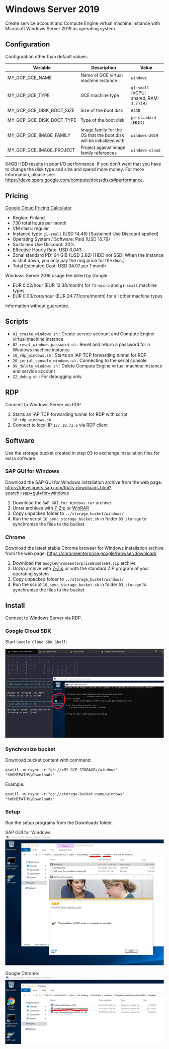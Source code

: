 # Windows Server 2019

Create service account and Compute Engine virtual machine instance with Microsoft Windows Server 2019 as operating system.

## Configuration

Configuration other than default values:

| Variable | Description | Value |
|----------|-------------|-------|
| MY_GCP_GCE_NAME | Name of GCE virtual machine instance | `windows` |
| MY_GCP_GCE_TYPE | GCE machine type | `g1-small` [vCPU: shared, RAM: 1.7 GB] |
| MY_GCP_GCE_DISK_BOOT_SIZE | Size of the boot disk | `64GB` |
| MY_GCP_GCE_DISK_BOOT_TYPE | Type of the boot disk | `pd-standard` (HDD) |
| MY_GCP_GCE_IMAGE_FAMILY | Image family for the OS that the boot disk will be initialized with | `windows-2019` |
| MY_GCP_GCE_IMAGE_PROJECT | Project against image family references | `windows-cloud` |

64GB HDD results in poor I/O performance.
If you don't want that you have to change the disk type and size and spend more money.
For more information, please see: <https://developers.google.com/compute/docs/disks#performance>.

## Pricing

[Google Cloud Pricing Calculator](https://cloud.google.com/products/calculator/#id=18c7195b-a1a0-478d-b6b8-6adceccb53a4)

* Region: Finland
* 730 total hours per month
* VM class: regular
* Instance type: `g1-small` (USD 14.46) [Sustained Use Discount applied]
* Operating System / Software: Paid (USD 16.79)
* Sustained Use Discount: 30%
* Effective Hourly Rate: USD 0.043
* Zonal standard PD: 64 GiB (USD 2.82) [HDD not SSD! When the instance is shut down, you only pay the ring price for the disc.]
* Total Estimated Cost: USD 34.07 per 1 month

Windows Server 2019 usage fee billed by Google:

* EUR 0.02/hour (EUR 12.38/month) for `f1-micro` and `g1-small` machine types
* EUR 0.03/core/hour (EUR 24.77/core/month) for all other machine types

Information without guarantee.

## Scripts

* `01_create_windows.sh`         : Create service account and Compute Engine virtual machine instance
* `02_reset_windows_password.sh` : Reset and return a password for a Windows machine instance
* `10_rdp_windows.sh`            : Starts an IAP TCP forwarding tunnel for RDP
* `20_serial_console_windows.sh` : Connecting to the serial console
* `99_delete_windows.sh`         : Delete Compute Engine virtual machine instance and service account
* `ZZ_debug.sh`                  : For debugging only

## RDP

Connect to Windows Server via RDP.

1. Starts an IAP TCP forwarding tunnel for RDP with script `10_rdp_windows.sh`
2. Connect to local IP `127.19.72.6` via RDP client

## Software

Use the storage bucket created in step 03 to exchange installation files for extra software.

### SAP GUI for Windows

Download the SAP GUI for Windows installation archive from the web page: <https://developers.sap.com/trials-downloads.html?search=sap+gui+for+windows>

1. Download the `SAP_GUI_for_Windows.rar` archive
2. Unrar archives with [7-Zip](https://www.7-zip.org/) or [WinRAR](https://www.rarlab.com/)
3. Copy unpacked folder to `../storage_bucket/windows/`
4. Run the script `10_sync_storage_bucket.sh` in folder `03_storage` to synchronize the files to the bucket

### Chrome

Download the latest stable Chrome browser for Windows installation archive from the web page: <https://chromeenterprise.google/browser/download/>

1. Download the `GoogleChromeEnterpriseBundle64.zip` archive
2. Unzip archive with [7-Zip](https://www.7-zip.org/) or with the standard ZIP program of your operating system
3. Copy unpacked folder to `../storage_bucket/windows/`
4. Run the script `10_sync_storage_bucket.sh` in folder `03_storage` to synchronize the files to the bucket

## Install

Connect to Windows Server via RDP.

### Google Cloud SDK

Start `Google Cloud SDK Shell`:

![Screenshot: Google Cloud SDK Shell on Windows](../images/windows_google_cloud_sdk.jpg)

### Synchronize bucket

Download bucket content with command:
```shell
gsutil -m rsync -r "gs://<MY_GCP_STORAGE>/windows" "%HOMEPATH%\Downloads"
```

Example:
```shell
gsutil -m rsync -r "gs://storage-bucket-name/windows" "%HOMEPATH%\Downloads"
```

### Setup

Run the setup programs from the Downloads folder.

SAP GUI for Windows:
![Screenshot: SAP GUI Setup](../images/windows_setup_sapgui.jpg)

Google Chrome:
![Screenshot: Google Chrome Setup](../images/windows_setup_chrome.jpg)
